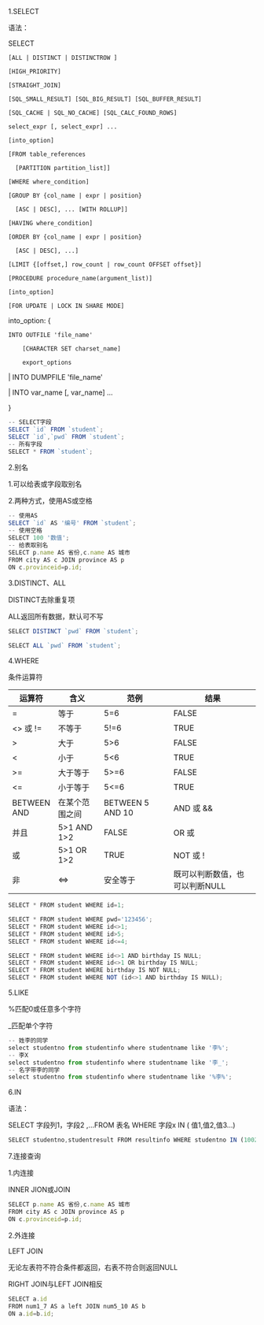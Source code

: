 1.SELECT

语法：

SELECT

    [ALL | DISTINCT | DISTINCTROW ]

    [HIGH_PRIORITY]

    [STRAIGHT_JOIN]

    [SQL_SMALL_RESULT] [SQL_BIG_RESULT] [SQL_BUFFER_RESULT]

    [SQL_CACHE | SQL_NO_CACHE] [SQL_CALC_FOUND_ROWS]

    select_expr [, select_expr] ...

    [into_option]

    [FROM table_references

      [PARTITION partition_list]]

    [WHERE where_condition]

    [GROUP BY {col_name | expr | position}

      [ASC | DESC], ... [WITH ROLLUP]]

    [HAVING where_condition]

    [ORDER BY {col_name | expr | position}

      [ASC | DESC], ...]

    [LIMIT {[offset,] row_count | row_count OFFSET offset}]

    [PROCEDURE procedure_name(argument_list)]

    [into_option]

    [FOR UPDATE | LOCK IN SHARE MODE]



into_option: {

    INTO OUTFILE 'file_name'

        [CHARACTER SET charset_name]

        export_options

  | INTO DUMPFILE 'file_name'

  | INTO var_name [, var_name] ...

}

```javascript
-- SELECT字段
SELECT `id` FROM `student`;
SELECT `id`,`pwd` FROM `student`;
-- 所有字段
SELECT * FROM `student`;
```



2.别名

1.可以给表或字段取别名

2.两种方式，使用AS或空格

```javascript
-- 使用AS
SELECT `id` AS '编号' FROM `student`;
-- 使用空格
SELECT 100 '数值';
-- 给表取别名
SELECT p.name AS 省份,c.name AS 城市
FROM city AS c JOIN province AS p
ON c.provinceid=p.id;
```



3.DISTINCT、ALL

DISTINCT去除重复项

ALL返回所有数据，默认可不写

```javascript
SELECT DISTINCT `pwd` FROM `student`;

SELECT ALL `pwd` FROM `student`;
```



4.WHERE

条件运算符

| 运算符 | 含义 | 范例 | 结果 |
| - | - | - | - |
| = | 等于 | 5=6 | FALSE |
| &lt;&gt; 或 != | 不等于 | 5!=6 | TRUE |
| &gt; | 大于 | 5&gt;6 | FALSE |
| &lt; | 小于 | 5&lt;6 | TRUE |
| &gt;= | 大于等于 | 5&gt;=6 | FALSE |
| &lt;= | 小于等于 | 5&lt;=6 | TRUE |
| BETWEEN<br>AND | 在某个范围之间 | BETWEEN 5 AND 10   | AND 或 &amp;&amp; |
| 并且 | 5&gt;1 AND 1&gt;2 | FALSE | OR 或 || |
| 或 | 5&gt;1 OR 1&gt;2 | TRUE | NOT 或 ! |
| 非 | &lt;=&gt; | 安全等于 | 既可以判断数值，也可以判断NULL |




```javascript
SELECT * FROM student WHERE id=1; 

SELECT * FROM student WHERE pwd='123456';
SELECT * FROM student WHERE id<>1;
SELECT * FROM student WHERE id>5;
SELECT * FROM student WHERE id<=4;

SELECT * FROM student WHERE id<>1 AND birthday IS NULL;
SELECT * FROM student WHERE id<>1 OR birthday IS NULL;
SELECT * FROM student WHERE birthday IS NOT NULL;
SELECT * FROM student WHERE NOT (id<>1 AND birthday IS NULL);
```



5.LIKE

%匹配0或任意多个字符

_匹配单个字符

```javascript
-- 姓李的同学
select studentno from studentinfo where studentname like '李%';
-- 李X
select studentno from studentinfo where studentname like '李_';
-- 名字带李的同学
select studentno from studentinfo where studentname like '%李%';
```



6.IN

语法：

SELECT  字段列1，字段2 ,…FROM 表名 WHERE   字段x  IN  ( 值1,值2,值3…)  

```javascript
SELECT studentno,studentresult FROM resultinfo WHERE studentno IN (1002,1005,1009);
```



7.连接查询

1.内连接

INNER JION或JOIN

```javascript
SELECT p.name AS 省份,c.name AS 城市
FROM city AS c JOIN province AS p
ON c.provinceid=p.id;
```

2.外连接

LEFT JOIN

无论左表符不符合条件都返回，右表不符合则返回NULL

RIGHT JOIN与LEFT JOIN相反

```javascript
SELECT a.id
FROM num1_7 AS a left JOIN num5_10 AS b
ON a.id=b.id;
```

